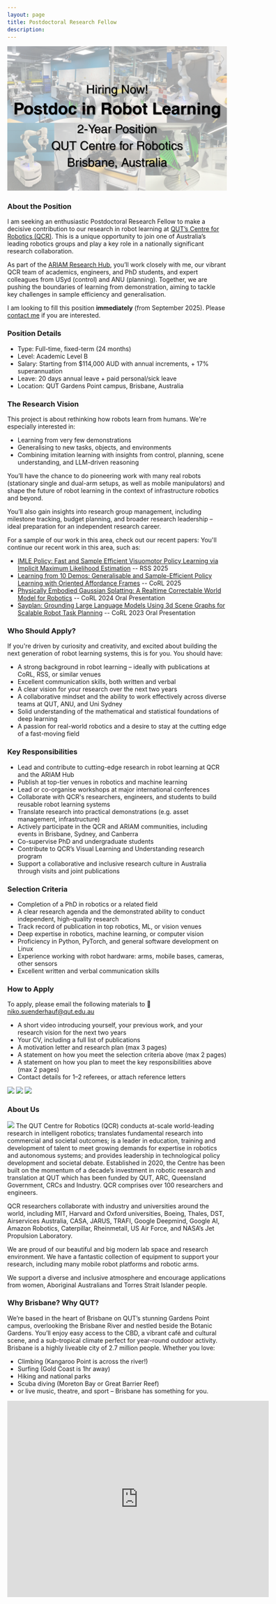 ```yaml
---
layout: page
title: Postdoctoral Research Fellow
description:
---
```



<img class="col three" src="/assets/img/jobs/Postdoc_in_Robot_Learning.png"/>

### About the Position
I am seeking an enthusiastic Postdoctoral Research Fellow to make a decisive contribution to our research in robot learning at [QUT’s Centre for Robotics (QCR)](http://www.qcr.ai). This is a unique opportunity to join one of Australia’s leading robotics groups and play a key role in a nationally significant research collaboration.

As part of the [ARIAM Research Hub](http://www.ariamhub.com), you’ll work closely with me, our vibrant QCR team of academics, engineers, and PhD students, and expert colleagues from USyd (control) and ANU (planning). Together, we are pushing the boundaries of learning from demonstration, aiming to tackle key challenges in sample efficiency and generalisation.

I am looking to fill this position **immediately** (from September 2025). Please [contact me](#how-to-apply) if you are interested.

### Position Details
 * Type: Full-time, fixed-term (24 months)
 * Level: Academic Level B
 * Salary: Starting from $114,000 AUD  with annual increments, + 17% superannuation
 * Leave: 20 days annual leave + paid personal/sick leave
 * Location: QUT Gardens Point campus, Brisbane, Australia


### The Research Vision
This project is about rethinking how robots learn from humans. We're especially interested in:
 * Learning from very few demonstrations
 * Generalising to new tasks, objects, and environments
 * Combining imitation learning with insights from control, planning, scene understanding, and LLM-driven reasoning

You’ll have the chance to do pioneering work with many real robots (stationary single and dual-arm setups, as well as mobile manipulators) and shape the future of robot learning in the context of infrastructure robotics and beyond.

You’ll also gain insights into research group management, including milestone tracking, budget planning, and broader research leadership – ideal preparation for an independent research career.

For a sample of our work in this area, check out our recent papers:
You'll continue our recent work in this area, such as:
 * [IMLE Policy:
Fast and Sample Efficient Visuomotor Policy Learning via Implicit Maximum Likelihood Estimation](https://imle-policy.github.io/) -- RSS 2025
 * [Learning from 10 Demos:
Generalisable and Sample-Efficient Policy Learning with Oriented Affordance Frames](https://affordance-policy.github.io/) -- CoRL 2025
 * [Physically Embodied Gaussian Splatting: A Realtime Correctable World Model for Robotics](https://embodied-gaussians.github.io/) -- CoRL 2024 Oral Presentation
 * [Sayplan: Grounding Large Language Models Using 3d Scene Graphs for Scalable Robot Task Planning](https://sayplan.github.io/) -- CoRL 2023 Oral Presentation


### Who Should Apply?
If you're driven by curiosity and creativity, and excited about building the next generation of robot learning systems, this is for you.
You should have:
 * A strong background in robot learning – ideally with publications at CoRL, RSS, or similar venues
 * Excellent communication skills, both written and verbal
 * A clear vision for your research over the next two years
 * A collaborative mindset and the ability to work effectively across diverse teams at QUT, ANU, and Uni Sydney
 * Solid understanding of the mathematical and statistical foundations of deep learning
 * A passion for real-world robotics and a desire to stay at the cutting edge of a fast-moving field

### Key Responsibilities
 * Lead and contribute to cutting-edge research in robot learning at QCR and the ARIAM Hub
 * Publish at top-tier venues in robotics and machine learning
 * Lead or co-organise workshops at major international conferences
 * Collaborate with QCR's researchers, engineers, and students to build reusable robot learning systems
 * Translate research into practical demonstrations (e.g. asset management, infrastructure)
 * Actively participate in the QCR and ARIAM communities, including events in Brisbane, Sydney, and Canberra
 * Co-supervise PhD and undergraduate students
 * Contribute to QCR’s Visual Learning and Understanding research program
 * Support a collaborative and inclusive research culture in Australia through visits and joint publications

### Selection Criteria
 * Completion of a PhD in robotics or a related field
 * A clear research agenda and the demonstrated ability to conduct independent, high-quality research
 * Track record of publication in top robotics, ML, or vision venues
 * Deep expertise in robotics, machine learning, or computer vision
 * Proficiency in Python, PyTorch, and general software development on Linux
 * Experience working with robot hardware: arms, mobile bases, cameras, other sensors
 * Excellent written and verbal communication skills

### How to Apply
To apply, please email the following materials to 📧 niko.suenderhauf@qut.edu.au
 * A short video introducing yourself, your previous work, and your research vision for the next two years
 * Your CV, including a full list of publications
 * A motivation letter and research plan (max 3 pages)
 * A statement on how you meet the selection criteria above (max 2 pages)
 * A statement on how you plan to meet the key responsibilities above (max 2 pages)
 * Contact details for 1–2 referees, or attach reference letters

<!-- ## Postdoctoral Research Fellow -->
<!-- This position is with the QUT Centre for Robotics (QCR) and will work closely with me in the [Visual Learning and Understanding research program](https://research.qut.edu.au/qcr/visual-learning-understanding-2/). -->

<!-- **Position advertised: 6 March 2020**. -->



<div class="img_row">
<img class="col one" src="/assets/img/jobs/S11-1.jpg"/>
<img class="col one" src="/assets/img/jobs/S11-3.jpg"/>
<img class="col one" src="/assets/img/jobs/S11-2.jpg"/>
</div>

### About Us
<img class="col one" src="/assets/img/jobs/S11-4.jpg"/>
The QUT Centre for Robotics (QCR) conducts at-scale world-leading research in intelligent robotics; translates fundamental research into commercial and societal outcomes; is a leader in education, training and development of talent to meet growing demands for expertise in robotics and autonomous systems; and provides leadership in technological policy development and societal debate. Established in 2020, the Centre has been built on the momentum of a decade’s investment in robotic research and translation at QUT which has been funded by QUT, ARC, Queensland Government, CRCs and Industry. QCR comprises over 100 researchers and engineers.

QCR researchers collaborate with industry and universities around the world, including MIT, Harvard and Oxford universities, Boeing, Thales, DST, Airservices Australia, CASA, JARUS, TRAFI, Google Deepmind, Google AI, Amazon Robotics, Caterpillar, Rheinmetall, US Air Force, and NASA’s Jet Propulsion Laboratory.  

We are proud of our beautiful and big modern lab space and research environment. We have a fantastic collection of equipment to support your research, including many mobile robot platforms and robotic arms.

We support a diverse and inclusive atmosphere and encourage applications from women, Aboriginal Australians and Torres Strait Islander people.

### Why Brisbane? Why QUT?
We’re based in the heart of Brisbane on QUT’s stunning Gardens Point campus, overlooking the Brisbane River and nestled beside the Botanic Gardens. You’ll enjoy easy access to the CBD, a vibrant café and cultural scene, and a sub-tropical climate perfect for year-round outdoor activity.
Brisbane is a highly liveable city of 2.7 million people. Whether you love:
 * Climbing (Kangaroo Point is across the river!)
 * Surfing (Gold Coast is 1hr away)
 * Hiking and national parks
 * Scuba diving (Moreton Bay or Great Barrier Reef)
 * or live music, theatre, and sport – Brisbane has something for you.



<iframe src="https://www.google.com/maps/embed?pb=!1m14!1m12!1m3!1d2906.049913465745!2d153.02894556592284!3d-27.47748600138352!2m3!1f0!2f0!3f0!3m2!1i1024!2i768!4f13.1!5e1!3m2!1sen!2sau!4v1583472988458!5m2!1sen!2sau" width="600" height="450" frameborder="0" style="border:0;" allowfullscreen=""></iframe>



<!-- <div class="col three caption">
      We are proud of our modern lab space and equipment.
</div> -->

<!-- 

### About the Visual Learning and Understanding Program
The Research Fellow will be a key member of QCR’s Visual Learning and Understanding Program.

This program investigates the fundamental problem of how a robot can learn to reliably interpret its environment, and build an internal representation of its surroundings in order to decide on its actions. The program addresses research questions such as how machine learning for visual perception can be made safe, trustworthy, and reliable; how robots can understand and represent the geometry, semantics, and functionality of their surroundings and the task-relevant objects therein; and how robots can use this internal representation and learn to decide or plan their next actions in order to accomplish a useful task in a safe way.


### Type of Appointment
This appointment will be offered on a fixed term, full-time basis for **12 months** with a potential option for extension.

### Remuneration and Benefits
This Research Fellow position is classified as Academic Level B (LEVB) which has an annual salary of **$104,290 AUD to $123,858 AUD, plus 17% superannuation**.

QUT is a high quality and flexible organisation that is proud of its excellent employment conditions which include but are not limited to:
 * Reduced working year scheme
 * Parental leave provisions
 * Study support encompassing leave and financial assistance
 * Comprehensive professional development
 * Salary Packaging

### Location
Queensland University of Technology (QUT), Gardens Point campus, Brisbane, Australia.
We are located on a beautiful campus next to the Brisbane City Botanic Gardens, just a few minutes on foot from the Brisbane CBD and the bustling Southbank cultural precinct with many fantastic restaurants and bars. QUT has excellent connections to public transport, including our CityCat river ferry, trains, and bus lines. A bike path along the river connects QUT with the nearby suburbs.

Brisbane is a very liveable sub-tropical city of 2.3M people and offers great opportunities for recreational activities ranging from hiking in the many nearby national parks, rock climbing (the Kangaroo Point crag is just across the river, and there are many of well-maintained sport crags in a 1-2 hour radius around Brisbane, as well as a selection of climbing and bouldering gyms in the city), surfing (the famous Gold Coast is just over one hour away), and all things beach and ocean related. -->

